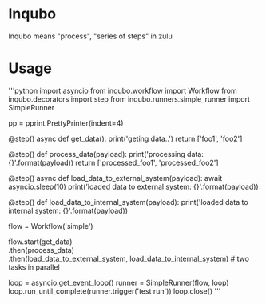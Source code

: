 Inqubo
============

Inqubo means "process", "series of steps" in zulu


Usage
============

'''python
import asyncio
from inqubo.workflow import  Workflow
from inqubo.decorators import step
from inqubo.runners.simple_runner import SimpleRunner

pp = pprint.PrettyPrinter(indent=4)

@step()
async def get_data():
    print('geting data..')
    return ['foo1', 'foo2']

@step()
def process_data(payload):
    print('processing data: {}'.format(payload))
    return ['processed_foo1', 'processed_foo2']

@step()
async def load_data_to_external_system(payload):
    await asyncio.sleep(10)
    print('loaded data to external system: {}'.format(payload))

@step()
def load_data_to_internal_system(payload):
    print('loaded data to internal system: {}'.format(payload))

flow = Workflow('simple')

flow.start(get_data)\
    .then(process_data)\
    .then(load_data_to_external_system, load_data_to_internal_system) # two tasks in parallel

loop = asyncio.get_event_loop()
runner = SimpleRunner(flow, loop)
loop.run_until_complete(runner.trigger('test run'))
loop.close()
'''